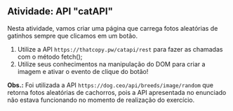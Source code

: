 ## Atividade: API "catAPI"

Nesta atividade, vamos criar uma página que carrega fotos aleatórias de gatinhos sempre que clicamos em um botão.

1. Utilize a API `https://thatcopy.pw/catapi/rest` para fazer as chamadas com o método fetch();
2. Utilize seus conhecimentos na manipulação do DOM para criar a imagem e ativar o evento de clique do botão!

**Obs.:** Foi utilizada a API `https://dog.ceo/api/breeds/image/random` que retorna fotos aleatórias de cachorros, pois a API apresentada no enunciado não estava funcionando no momento de realização do exercício.